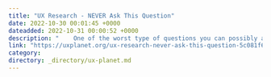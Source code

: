 ```yaml
---
title: "UX Research - NEVER Ask This Question"
date: 2022-10-30 00:01:45 +0000
dateadded: 2022-10-31 00:00:52 +0000
description: "    One of the worst type of questions you can possibly ask when conducting UX research, why it’s a problem, and what to ask instead.  Continue reading on UX Planet »  "
link: "https://uxplanet.org/ux-research-never-ask-this-question-5c081f68a814?source=rss----819cc2aaeee0---4"
category:
directory: _directory/ux-planet.md
---
```

